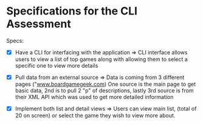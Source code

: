 # Specifications for the CLI Assessment

Specs:
- [x] Have a CLI for interfacing with the application => CLI interface allows users to view a list of top games along with allowing them to select a specific one to view more details
- [X] Pull data from an external source => Data is coming from 3 different pages ("www.boardgamegeek.com) One source is the main page to get basic data, 2nd is to pull 2 "p" of descriptions, lastly 3rd source is from their XML API which was used to get more detailed information
- [X] Implement both list and detail views => Users can view main list, (total of 20 on screen) or select the game they wish to view more about.

